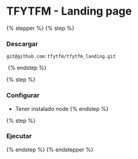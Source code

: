 # TFYTFM - Landing page

{% stepper %}
{% step %}
### Descargar

```
git@github.com:tfytfm/tfytfm_landing.git
```

<img src="../../.gitbook/assets/chrome-capture-2024-11-25 (2).gif" alt="" data-size="original">
{% endstep %}

{% step %}
### Configurar

* Tener instalado node
{% endstep %}

{% step %}
### Ejecutar


{% endstep %}
{% endstepper %}

